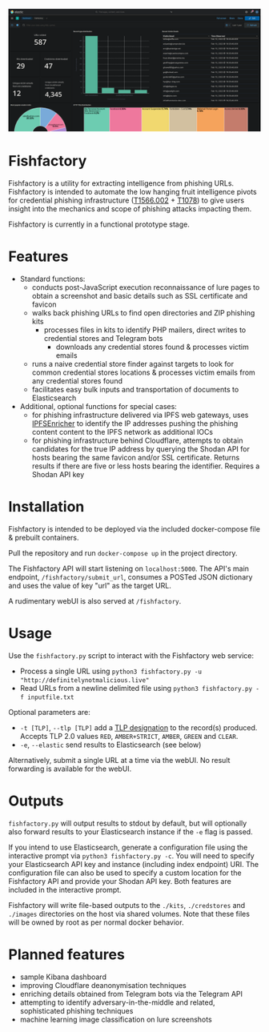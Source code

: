 ![image](examples/example_dash.png)

# Fishfactory

Fishfactory is a utility for extracting intelligence from phishing URLs. Fishfactory is intended to automate the low hanging fruit intelligence pivots for credential phishing infrastructure ([T1566.002](https://attack.mitre.org/techniques/T1566/002/) + [T1078](https://attack.mitre.org/techniques/T1078/)) to give users insight into the mechanics and scope of phishing attacks impacting them. 

Fishfactory is currently in a functional prototype stage. 

# Features

- Standard functions:
	- conducts post-JavaScript execution reconnaissance of lure pages to obtain a screenshot and basic details such as SSL certificate and favicon
	- walks back phishing URLs to find open directories and ZIP phishing kits
		- processes files in kits to identify PHP mailers, direct writes to credential stores and Telegram bots
			- downloads any credential stores found & processes victim emails
	- runs a naive credential store finder against targets to look for common credential stores locations & processes victim emails from any credential stores found
	- facilitates easy bulk inputs and transportation of documents to Elasticsearch
- Additional, optional functions for special cases:
	- for phishing infrastructure delivered via IPFS web gateways, uses [IPFSEnricher](https://github.com/oj-sec/IPFSEnricher) to identify the IP addresses pushing the phishing content content to the IPFS network as additional IOCs
	- for phishing infrastructure behind Cloudflare, attempts to obtain candidates for the true IP address by querying the Shodan API for hosts bearing the same favicon and/or SSL certificate. Returns results if there are five or less hosts bearing the identifier. Requires a Shodan API key 

# Installation

Fishfactory is intended to be deployed via the included docker-compose file & prebuilt containers.  

Pull the repository and run ```docker-compose up``` in the project directory. 

The Fishfactory API will start listening on `localhost:5000`. The API's main endpoint,  `/fishfactory/submit_url`,  consumes a POSTed JSON dictionary and uses the value of key "url" as the target URL.

A rudimentary webUI is also served at `/fishfactory`.

# Usage

Use the ```fishfactory.py``` script to interact with the Fishfactory web service:

- Process a single URL using `python3 fishfactory.py -u "http://definitelynotmalicious.live"`
- Read URLs from a newline delimited file using `python3 fishfactory.py -f inputfile.txt`

Optional parameters are:

- `-t [TLP]`, `--tlp [TLP]` add a [TLP designation](https://www.cisa.gov/tlp) to the record(s) produced. Accepts TLP 2.0 values `RED`, `AMBER+STRICT`, `AMBER`, `GREEN` and `CLEAR`.
- `-e`, `--elastic` send results to Elasticsearch (see below)

Alternatively, submit a single URL at a time via the webUI. No result forwarding is available for the webUI. 

# Outputs

`fishfactory.py` will output results to stdout by default, but will optionally also forward results to your Elasticsearch instance if the `-e` flag is passed.

If you intend to use Elasticsearch, generate a configuration file using the interactive prompt via `python3 fishfactory.py -c`. You will need to specify your Elasticsearch API key and instance (including index endpoint) URI. The configuration file can also be used to specify a custom location for the Fishfactory API and provide your Shodan API key. Both features are included in the interactive prompt.

Fishfactory will write file-based outputs to the `./kits`, `./credstores` and `./images` directories on the host via shared volumes. Note that these files will be owned by root as per normal docker behavior.  

# Planned features

- sample Kibana dashboard
- improving Cloudflare deanonymisation techniques
- enriching details obtained from Telegram bots via the Telegram API
- attempting to identify adversary-in-the-middle and related, sophisticated phishing techniques
- machine learning image classification on lure screenshots

